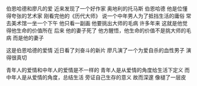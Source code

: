 伯恩哈德和廖凡的爱
近来发现了一个好作家
奥地利的托马斯 伯恩哈德
他是位懂得夸张的艺术家
刚看完他的《历代大师》
说一个中年男人为了抵挡生活的庸俗
常去美术馆一坐一个下午
他只看一副画
他要挑出大师的毛病
许多年来
这就是他觉得他生命的价值所在
后来
他的妻子死了
他方醒悟，他生命的价值不是挑大师的毛病
而是他的妻子
 
这是伯恩哈德的爱情
近日看了刘奋斗的新片
廖凡演了一个为爱自杀的血性男子
演得很真切
 
青年人的爱情和中年人的爱情是不一样的
青年人是从爱情的角度给生活下定义
而中年人是从爱情的角度，总结生活
旁证自己生存的意义
故而深邃
像褪了一层皮
 
 
 
